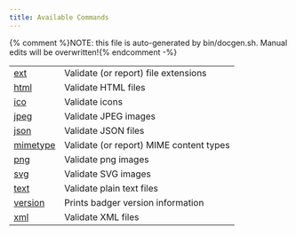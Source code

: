 ```yaml
---
title: Available Commands
---
```

{% comment %}NOTE: this file is auto-generated by bin/docgen.sh.  Manual edits will be overwritten!{% endcomment -%}

<table class="table table-bordered table-striped"><tr>
<td><a href="ext.html">ext</a></td>
<td>Validate (or report) file extensions</td>
</tr>
<tr>
<td><a href="html.html">html</a></td>
<td>Validate HTML files</td>
</tr>
<tr>
<td><a href="ico.html">ico</a></td>
<td>Validate icons</td>
</tr>
<tr>
<td><a href="jpeg.html">jpeg</a></td>
<td>Validate JPEG images</td>
</tr>
<tr>
<td><a href="json.html">json</a></td>
<td>Validate JSON files</td>
</tr>
<tr>
<td><a href="mimetype.html">mimetype</a></td>
<td>Validate (or report) MIME content types</td>
</tr>
<tr>
<td><a href="png.html">png</a></td>
<td>Validate png images</td>
</tr>
<tr>
<td><a href="svg.html">svg</a></td>
<td>Validate SVG images</td>
</tr>
<tr>
<td><a href="text.html">text</a></td>
<td>Validate plain text files</td>
</tr>
<tr>
<td><a href="version.html">version</a></td>
<td>Prints badger version information</td>
</tr>
<tr>
<td><a href="xml.html">xml</a></td>
<td>Validate XML files</td>
</tr>
</table>
